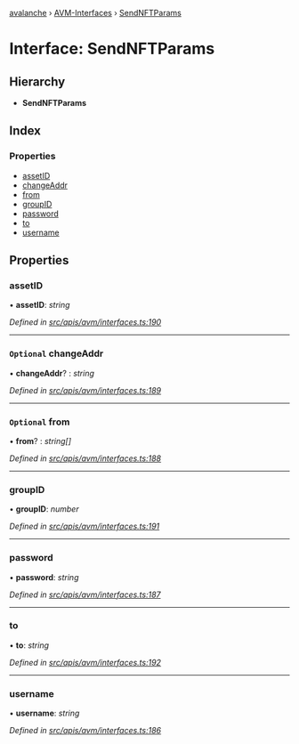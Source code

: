 [avalanche](../README.md) › [AVM-Interfaces](../modules/avm_interfaces.md) › [SendNFTParams](avm_interfaces.sendnftparams.md)

# Interface: SendNFTParams

## Hierarchy

* **SendNFTParams**

## Index

### Properties

* [assetID](avm_interfaces.sendnftparams.md#assetid)
* [changeAddr](avm_interfaces.sendnftparams.md#optional-changeaddr)
* [from](avm_interfaces.sendnftparams.md#optional-from)
* [groupID](avm_interfaces.sendnftparams.md#groupid)
* [password](avm_interfaces.sendnftparams.md#password)
* [to](avm_interfaces.sendnftparams.md#to)
* [username](avm_interfaces.sendnftparams.md#username)

## Properties

###  assetID

• **assetID**: *string*

*Defined in [src/apis/avm/interfaces.ts:190](https://github.com/ava-labs/avalanchejs/blob/8033096/src/apis/avm/interfaces.ts#L190)*

___

### `Optional` changeAddr

• **changeAddr**? : *string*

*Defined in [src/apis/avm/interfaces.ts:189](https://github.com/ava-labs/avalanchejs/blob/8033096/src/apis/avm/interfaces.ts#L189)*

___

### `Optional` from

• **from**? : *string[]*

*Defined in [src/apis/avm/interfaces.ts:188](https://github.com/ava-labs/avalanchejs/blob/8033096/src/apis/avm/interfaces.ts#L188)*

___

###  groupID

• **groupID**: *number*

*Defined in [src/apis/avm/interfaces.ts:191](https://github.com/ava-labs/avalanchejs/blob/8033096/src/apis/avm/interfaces.ts#L191)*

___

###  password

• **password**: *string*

*Defined in [src/apis/avm/interfaces.ts:187](https://github.com/ava-labs/avalanchejs/blob/8033096/src/apis/avm/interfaces.ts#L187)*

___

###  to

• **to**: *string*

*Defined in [src/apis/avm/interfaces.ts:192](https://github.com/ava-labs/avalanchejs/blob/8033096/src/apis/avm/interfaces.ts#L192)*

___

###  username

• **username**: *string*

*Defined in [src/apis/avm/interfaces.ts:186](https://github.com/ava-labs/avalanchejs/blob/8033096/src/apis/avm/interfaces.ts#L186)*
